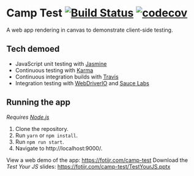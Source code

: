 # Camp Test [![Build Status](https://travis-ci.org/fotijr/camp-test.svg?branch=master)](https://travis-ci.org/fotijr/camp-test) [![codecov](https://codecov.io/gh/fotijr/camp-test/branch/master/graph/badge.svg)](https://codecov.io/gh/fotijr/camp-test)
A web app rendering in canvas to demonstrate client-side testing.

## Tech demoed
 - JavaScript unit testing with [Jasmine](https://jasmine.github.io/edge/introduction.html)
 - Continuous testing with [Karma](https://karma-runner.github.io)
 - Continuous integration builds with [Travis](travis-ci.org)
 - Integration testing with [WebDriverIO](http://webdriver.io/) and [Sauce Labs](https://saucelabs.com/)

## Running the app
*Requires [Node.js](https://nodejs.org/en/)*
1. Clone the repository.
2. Run `yarn` or `npm install`.
3. Run `npm run start`.
4. Navigate to http://localhost:9000/.

View a web demo of the app: https://fotijr.com/camp-test 
Download the *Test Your JS* slides: https://fotijr.com/camp-test/TestYourJS.pptx